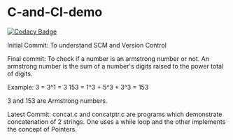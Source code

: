 # C-and-CI-demo

[![Codacy Badge](https://api.codacy.com/project/badge/Grade/b3529a14235142f7bb3aa915357a0cfc)](https://app.codacy.com/manual/rohitvasudevan/C-and-CI-demo?utm_source=github.com&utm_medium=referral&utm_content=rohitvasudevan/C-and-CI-demo&utm_campaign=Badge_Grade_Settings)

Initial Commit: To understand SCM and Version Control

Final commit: To check if a number is an armstrong number or not. 
An armstrong number is the sum of a number's digits raised to the power total of digits.

Example: 3 = 3^1 = 3
        153 = 1^3 + 5^3 + 3^3 = 153
        
3 and 153 are Armstrong numbers. 

Latest Commit: concat.c and concatptr.c are programs which demonstrate concatenation of 2 strings. One uses a while loop and the other implements the concept of Pointers. 
